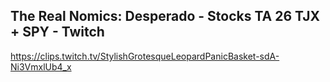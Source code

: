 ## The Real Nomics: Desperado - Stocks TA 26 TJX + SPY - Twitch

<https://clips.twitch.tv/StylishGrotesqueLeopardPanicBasket-sdA-Ni3VmxlUb4_x>

